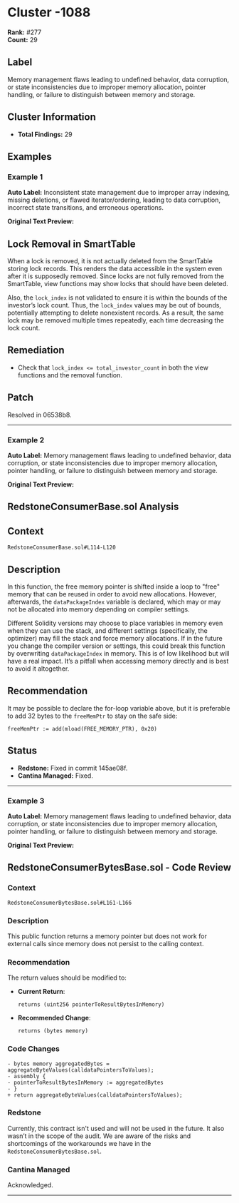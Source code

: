 # Cluster -1088

**Rank:** #277  
**Count:** 29  

## Label
Memory management flaws leading to undefined behavior, data corruption, or state inconsistencies due to improper memory allocation, pointer handling, or failure to distinguish between memory and storage.

## Cluster Information
- **Total Findings:** 29

## Examples

### Example 1

**Auto Label:** Inconsistent state management due to improper array indexing, missing deletions, or flawed iterator/ordering, leading to data corruption, incorrect state transitions, and erroneous operations.  

**Original Text Preview:**

## Lock Removal in SmartTable

When a lock is removed, it is not actually deleted from the SmartTable storing lock records. This renders the data accessible in the system even after it is supposedly removed. Since locks are not fully removed from the SmartTable, view functions may show locks that should have been deleted. 

Also, the `lock_index` is not validated to ensure it is within the bounds of the investor’s lock count. Thus, the `lock_index` values may be out of bounds, potentially attempting to delete nonexistent records. As a result, the same lock may be removed multiple times repeatedly, each time decreasing the lock count.

## Remediation

- Check that `lock_index <= total_investor_count` in both the view functions and the removal function.

## Patch

Resolved in 06538b8.

---
### Example 2

**Auto Label:** Memory management flaws leading to undefined behavior, data corruption, or state inconsistencies due to improper memory allocation, pointer handling, or failure to distinguish between memory and storage.  

**Original Text Preview:**

## RedstoneConsumerBase.sol Analysis

## Context
`RedstoneConsumerBase.sol#L114-L120`

## Description
In this function, the free memory pointer is shifted inside a loop to "free" memory that can be reused in order to avoid new allocations. However, afterwards, the `dataPackageIndex` variable is declared, which may or may not be allocated into memory depending on compiler settings. 

Different Solidity versions may choose to place variables in memory even when they can use the stack, and different settings (specifically, the optimizer) may fill the stack and force memory allocations. If in the future you change the compiler version or settings, this could break this function by overwriting `dataPackageIndex` in memory. This is of low likelihood but will have a real impact. It’s a pitfall when accessing memory directly and is best to avoid it altogether.

## Recommendation
It may be possible to declare the for-loop variable above, but it is preferable to add 32 bytes to the `freeMemPtr` to stay on the safe side:

```
freeMemPtr := add(mload(FREE_MEMORY_PTR), 0x20)
```

## Status
- **Redstone:** Fixed in commit 145ae08f.
- **Cantina Managed:** Fixed.

---
### Example 3

**Auto Label:** Memory management flaws leading to undefined behavior, data corruption, or state inconsistencies due to improper memory allocation, pointer handling, or failure to distinguish between memory and storage.  

**Original Text Preview:**

## RedstoneConsumerBytesBase.sol - Code Review

### Context
`RedstoneConsumerBytesBase.sol#L161-L166`

### Description
This public function returns a memory pointer but does not work for external calls since memory does not persist to the calling context.

### Recommendation
The return values should be modified to:
- **Current Return**: 
  ```solidity
  returns (uint256 pointerToResultBytesInMemory)
  ```
- **Recommended Change**:
  ```solidity
  returns (bytes memory)
  ```

### Code Changes
```solidity
- bytes memory aggregatedBytes = aggregateByteValues(calldataPointersToValues);
- assembly {
- pointerToResultBytesInMemory := aggregatedBytes
- }
+ return aggregateByteValues(calldataPointersToValues);
```

### Redstone
Currently, this contract isn't used and will not be used in the future. It also wasn’t in the scope of the audit. We are aware of the risks and shortcomings of the workarounds we have in the `RedstoneConsumerBytesBase.sol`.

### Cantina Managed
Acknowledged.

---
